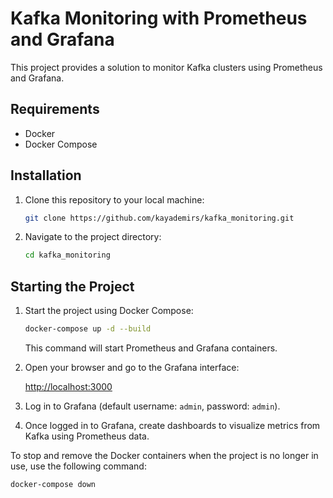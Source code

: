 # Kafka Monitoring with Prometheus and Grafana

This project provides a solution to monitor Kafka clusters using Prometheus and Grafana.

## Requirements

- Docker
- Docker Compose

## Installation

1. Clone this repository to your local machine:

    ```bash
    git clone https://github.com/kayademirs/kafka_monitoring.git
    ```

2. Navigate to the project directory:

    ```bash
    cd kafka_monitoring
    ```

## Starting the Project

1. Start the project using Docker Compose:

    ```bash
    docker-compose up -d --build
    ```

    This command will start Prometheus and Grafana containers.

2. Open your browser and go to the Grafana interface:

    [http://localhost:3000](http://localhost:3000)

3. Log in to Grafana (default username: `admin`, password: `admin`).

4. Once logged in to Grafana, create dashboards to visualize metrics from Kafka using Prometheus data.

To stop and remove the Docker containers when the project is no longer in use, use the following command:

```bash
docker-compose down
```
